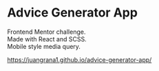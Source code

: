 # Advice Generator App

Frontend Mentor challenge.<br>
Made with React and SCSS.<br>
Mobile style media query.


https://juangrana1.github.io/advice-generator-app/
